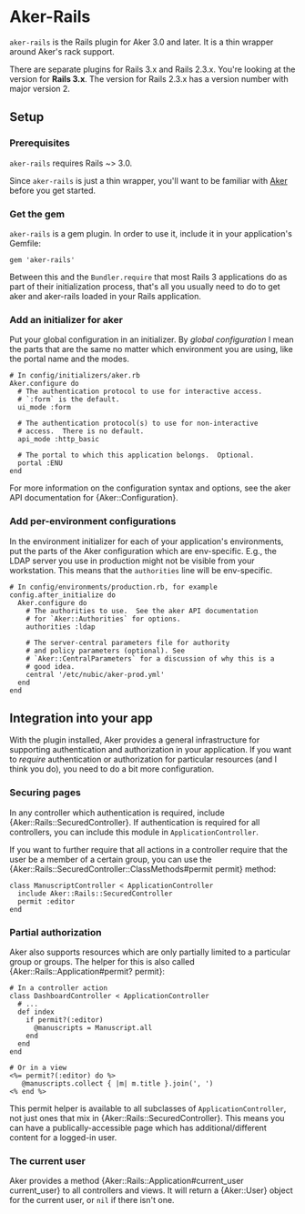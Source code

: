 Aker-Rails
===========

`aker-rails` is the Rails plugin for Aker 3.0 and later.  It is a
thin wrapper around Aker's rack support.

There are separate plugins for Rails 3.x and Rails 2.3.x. You're
looking at the version for **Rails 3.x**. The version for Rails 2.3.x
has a version number with major version 2.

Setup
-----

### Prerequisites

`aker-rails` requires Rails ~> 3.0.

Since `aker-rails` is just a thin wrapper, you'll want to be familiar
with [Aker][] before you get started.

[Aker]: http://rubydoc.info/github/NUBIC/aker/master/file/README.md

### Get the gem

`aker-rails` is a gem plugin.  In order to use it, include it in your
application's Gemfile:

    gem 'aker-rails'

Between this and the `Bundler.require` that most Rails 3 applications do
as part of their initialization process, that's all you usually need to
do to get aker and aker-rails loaded in your Rails application.

### Add an initializer for aker

Put your global configuration in an initializer. By _global
configuration_ I mean the parts that are the same no matter which
environment you are using, like the portal name and the modes.

    # In config/initializers/aker.rb
    Aker.configure do
      # The authentication protocol to use for interactive access.
      # `:form` is the default.
      ui_mode :form

      # The authentication protocol(s) to use for non-interactive
      # access.  There is no default.
      api_mode :http_basic

      # The portal to which this application belongs.  Optional.
      portal :ENU
    end

For more information on the configuration syntax and options, see the
aker API documentation for {Aker::Configuration}.

### Add per-environment configurations

In the environment initializer for each of your application's
environments, put the parts of the Aker configuration which are
env-specific. E.g., the LDAP server you use in production might not be
visible from your workstation. This means that the `authorities` line
will be env-specific.

    # In config/environments/production.rb, for example
    config.after_initialize do
      Aker.configure do
        # The authorities to use.  See the aker API documentation
        # for `Aker::Authorities` for options.
        authorities :ldap

        # The server-central parameters file for authority
        # and policy parameters (optional). See
        # `Aker::CentralParameters` for a discussion of why this is a
        # good idea.
        central '/etc/nubic/aker-prod.yml'
      end
    end

Integration into your app
-------------------------

With the plugin installed, Aker provides a general infrastructure for
supporting authentication and authorization in your application.  If
you want to _require_ authentication or authorization for particular
resources (and I think you do), you need to do a bit more
configuration.

### Securing pages

In any controller which authentication is required, include
{Aker::Rails::SecuredController}.  If authentication is required for
all controllers, you can include this module in
`ApplicationController`.

If you want to further require that all actions in a controller
require that the user be a member of a certain group, you can use the
{Aker::Rails::SecuredController::ClassMethods#permit permit} method:

    class ManuscriptController < ApplicationController
      include Aker::Rails::SecuredController
      permit :editor
    end

### Partial authorization

Aker also supports resources which are only partially limited to a
particular group or groups.  The helper for this is also called
{Aker::Rails::Application#permit? permit}:

    # In a controller action
    class DashboardController < ApplicationController
      # ...
      def index
        if permit?(:editor)
          @manuscripts = Manuscript.all
        end
      end
    end

    # Or in a view
    <%= permit?(:editor) do %>
       @manuscripts.collect { |m| m.title }.join(', ')
    <% end %>

This permit helper is available to all subclasses of
`ApplicationController`, not just ones that mix in
{Aker::Rails::SecuredController}.  This means you can have a
publically-accessible page which has additional/different content for a
logged-in user.

### The current user

Aker provides a method {Aker::Rails::Application#current_user
current_user} to all controllers and views.  It will return a
{Aker::User} object for the current user, or `nil` if there isn't
one.
